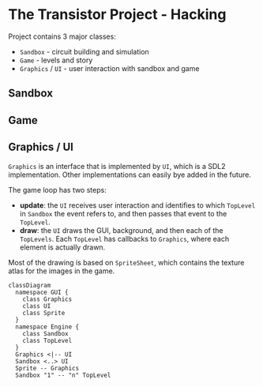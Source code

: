 # The Transistor Project - Hacking

Project contains 3 major classes:

* `Sandbox` - circuit building and simulation
* `Game` - levels and story
* `Graphics` / `UI` - user interaction with sandbox and game

## Sandbox

## Game

## Graphics / UI

`Graphics` is an interface that is implemented by `UI`, which is a SDL2 implementation. Other implementations
can easily bye added in the future.

The game loop has two steps:

* __update__: the `UI` receives user interaction and identifies to which `TopLevel` in `Sandbox` the event refers to,
              and then passes that event to the `TopLevel`. 
* __draw__: the `UI` draws the GUI, background, and then each of the `TopLevels`. Each `TopLevel` has callbacks to
            `Graphics`, where each element is actually drawn.

Most of the drawing is based on `SpriteSheet`, which contains the texture atlas for the images in the game.

```mermaid
classDiagram
  namespace GUI {
    class Graphics
    class UI
    class Sprite
  }
  namespace Engine {
    class Sandbox
    class TopLevel
  }
  Graphics <|-- UI
  Sandbox <..> UI
  Sprite -- Graphics
  Sandbox "1" -- "n" TopLevel
```
